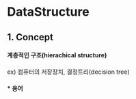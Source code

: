 # DataStructure

## 1. Concept
#### 계층적인 구조(hierachical structure)
ex) 컴퓨터의 저장장치, 결정트리(decision tree)
####
#### * 용어
